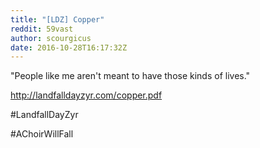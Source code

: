 ```yaml
---
title: "[LDZ] Copper"
reddit: 59vast
author: scourgicus
date: 2016-10-28T16:17:32Z
---
```


 "People like me aren't meant to have those kinds of lives."

http://landfalldayzyr.com/copper.pdf

 #LandfallDayZyr

 #AChoirWillFall
